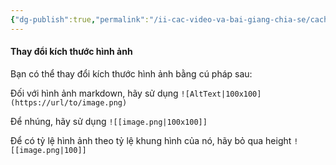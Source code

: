 ```yaml
---
{"dg-publish":true,"permalink":"/ii-cac-video-va-bai-giang-chia-se/cach-thay-doi-kich-co-anh/","dgPassFrontmatter":true,"created":"","updated":""}
---
```


#### Thay đổi kích thước hình ảnh 

Bạn có thể thay đổi kích thước hình ảnh bằng cú pháp sau:

Đối với hình ảnh markdown, hãy sử dụng `![AltText|100x100](https://url/to/image.png)`

Để nhúng, hãy sử dụng `![[image.png|100x100]]`

Để có tỷ lệ hình ảnh theo tỷ lệ khung hình của nó, hãy bỏ qua height `![[image.png|100]]`